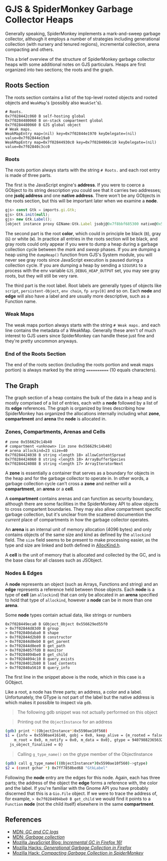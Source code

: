 # GJS & SpiderMonkey Garbage Collector Heaps

Generally speaking, SpiderMonkey implements a mark-and-sweep garbage collector,
although it employs a number of strategies including generational collection
(with nursery and tenured regions), incremental collection, arena compacting and
others.

This a brief overview of the structure of SpiderMonkey garbage collector heaps
with some additional notes on GJS particulars. Heaps are first organized into
two sections; the roots and the graph.

## Roots Section

The roots section contains a list of the top-level rooted objects and
rooted objects and `WeakMap`'s (possibly also `WeakSet`'s).

```
# Roots.
0x7f028442c060 B self-hosting global
0x7f0284480060 B on-stack compartment global
0x7f0284480060 B GJS global object
# Weak maps.
WeakMapEntry map=(nil) key=0x7f02844e1970 keyDelegate=(nil) value=0x7f02844e19a0
WeakMapEntry map=0x7f02844930c0 key=0x7f0284066c10 keyDelegate=(nil) value=0x7f02840c3cc0
```

### Roots

The roots portion always starts with the string `# Roots.` and each root entry
is made of three parts.

The first is the JavaScript engine's **address**. If you were to coerce a
GObject to its string description you could see that it carries two addresses;
one **jsobj address** and one **native address**. There won't be any GObjects in
the roots section, but this will be important later when we examine a **node**.

```js
gjs> const Gtk = imports.gi.Gtk;
gjs> Gtk.init(null);
gjs> new Gtk.Label();
[object instance proxy GIName:Gtk.Label jsobj@0x7f8bbf685300 native@0x55ca3c97e3b0]
```

The second part is the root **color**, which could in principle be black (`B`),
gray (`G`) or white (`W`). In practice all entries in the roots section will be
black, and gray roots could only appear if you were to dump a heap during a
garbage collection cycle between the *mark* and *sweep* phases. If you are
dumping a heap using the `dumpHeap()` function from GJS's System module, you
will never see gray roots since JavaScript execution is paused during a
collection cycle. If you are dumping a heap by sending a `SIGUSR1` to a process
with the env variable `GJS_DEBUG_HEAP_OUTPUT` set, you may see gray roots, but
they will still be very rare.

The third part is the root label. Root labels are generally types of objects
like `script`, `persistent-Object`, `env chain`, `fp argv[0]` and so on. Each
**node** and **edge** will also have a label and are usually more descriptive,
such as a Function name.

### Weak Maps

The weak maps portion always starts with the string `# Weak maps.` and each line
contains the metadata of a WeakMap. Generally these aren't of much interest to
GJS users since SpiderMonkey can handle these just fine and they're pretty
uncommon anyways.

### End of the Roots Section

The end of the roots section (including the roots portion and weak maps portion)
is always marked by the string `==========` (10 equals characters).

## The Graph

The graph section of a heap contains the bulk of the data in a heap and is
mostly comprised of a list of entries, each with a **node** followed by a list
of its **edge** references. The graph is organized by lines describing how
SpiderMonkey has organized the allocations internally including what **zone**,
**compartment** and **arena** the **node** is allocated in.

### Zones, Compartments, Arenas and Cells

```
# zone 0x556629c14b40
# compartment <unknown> [in zone 0x556629c14b40]
# arena allockind=23 size=40
0x7f0284424038 B string <length 18> allowContentSpread
0x7f0284424060 B string <length 18> ArrayBufferSpecies
0x7f0284424088 B string <length 17> ArrayIteratorNext
```

A **zone** is essentially a container that serves as a boundary for objects in
the heap and for the garbage collector to operate in. In other words, a garbage
collection cycle can't cross a **zone** and neither will a **compartment**, an
**arena** or a **cell**.

A **compartment** contains arenas and can function as security boundary,
although there are some facilities in the SpiderMonkey API to allow objects to
cross compartent boundaries. They may also allow compartment specific garbage
collection, but it's unclear from the scattered documention the *current* place
of compartments in how the garbage collector operates.

An **arena** is an internal unit of memory allocation (4096 bytes) and only
contains objects of the same size and kind as defined by the `allockind` field.
The `size` field seems to be present to make processing easier, as the type and
size are linked and both defined in [AllocKind.h](allockind).

A **cell** is the unit of memory that is allocated and collected by the GC, and
is the base class for all classes such as JSObject.

### Nodes & Edges

A **node** represents an object (such as Arrays, Functions and string) and an
**edge** represents a reference held between those objects. Each **node** is a
type of **cell** (an `allockind`) that can only be allocated in an **arena**
specified to hold that type of `allockind`, however a **node** can be in more
than one **arena**.

Some **node** types contain actual data, like strings or numbers

```
0x7f028449eca0 B GObject_Object 0x556629ed55f0
> 0x7f02844d83d0 B group
> 0x7f02840daba0 B shape
> 0x7f02844d2b80 B constructor
> 0x7f02844d0eb0 B get_parent
> 0x7f02844d0ee0 B get_path
> 0x7f0284057fd0 B monitor
> 0x7f0284094be0 B get_child
> 0x7f0284094c10 B query_exists
> 0x7f0284012b80 B load_contents
> 0x7f02840a5610 B query_info
```

The first line in the snippet above is the node, which in this case is a
GObject.

Like a root, a node has three parts; an address, a color and a label.
Unfortunately, the GType is not part of the label but the native address is
which makes it possible to inspect via `gdb`.

> The following gdb snippet was not actually performed on this object

> Printing out the `ObjectInstance` for an address

```sh
(gdb) print *((ObjectInstance*)0x5590ae10f560)
$1 = {info = 0x5590ae416140, gobj = 0x0, keep_alive = {m_rooted = false, m_has_weakref = false, m_cx = 0x0, m_heap = {<js::HeapBase<JSObject*>> = {<No data fields>}, ptr = 0x0},
    m_root = 0x0, m_notify = 0x0, m_data = 0x0}, gtype = 94079882365632, signals = std::set with 0 elements, klass = 0x5590addad800, vfuncs = std::deque with 0 elements,
  js_object_finalized = 0}
```

> Calling `g_type_name()` on the gtype member of the ObjectInstance

```sh
(gdb) call g_type_name(((ObjectInstance*)0x5590ae10f560)->gtype)
$2 = (const gchar *) 0x7ff7850bed68 "GtkLabel"
```

Following the **node** entry are the edges for this node. Again, each has three
parts; the address of the object the **edge** forms a reference with, the color
and the label. If you're familiar with the Gnome API you have probably discerned
that this is a `Gio.File` object. If we were to trace the address of, for
example, `> 0x7f0284094be0 B get_child` we would find it points to a `Function`
**node** (not the child itself) elsewhere in the same **compartment**.

## References

* [MDN: *GC and CC logs*](https://developer.mozilla.org/docs/Mozilla/Performance/GC_and_CC_logs)
* [MDN: *Garbage collection*](https://developer.mozilla.org/docs/Mozilla/Projects/SpiderMonkey/Internals/Garbage_collection)
* [Mozilla JavaScript Blog: *Incremental GC in Firefox 16!*](https://blog.mozilla.org/javascript/2012/08/28/incremental-gc-in-firefox-16/)
* [Mozilla Hacks: *Generational Garbage Collection in Firefox*](https://hacks.mozilla.org/2014/09/generational-garbage-collection-in-firefox/)
* [Mozilla Hack: *Compacting Garbage Collection in SpiderMonkey*](https://hacks.mozilla.org/2015/07/compacting-garbage-collection-in-spidermonkey/)

[allockind]: https://dxr.mozilla.org/mozilla-central/source/js/src/gc/AllocKind.h


